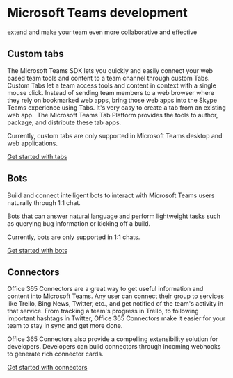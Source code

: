 ﻿# Microsoft Teams development

extend and make your team even more collaborative and effective

## Custom tabs

The Microsoft Teams SDK lets you quickly and easily connect your web based team tools and content to a team channel through custom Tabs. 
Custom Tabs let a team access tools and content in context with a single mouse click. Instead of sending team members to a web browser where they
rely on bookmarked web apps, bring those web apps into the Skype Teams experience using Tabs. It's very easy to create a tab from an existing web app.  
The Microsoft Teams Tab Platform provides the tools to author, package, and distribute these tab apps.

Currently, custom tabs are only supported in Microsoft Teams desktop and web applications.

[Get started with tabs](gettingstarted.md)

## Bots

Build and connect intelligent bots to interact with Microsoft Teams users naturally through 1:1 chat.

Bots that can answer natural language and perform lightweight tasks such as querying bug information or kicking off a build.​ 

Currently, bots are only supported in 1:1 chats.

[Get started with bots](bots.md)

## Connectors

Office 365 Connectors are a great way to get useful information and content into Microsoft Teams. Any user can connect their group to services like Trello, Bing News, Twitter, etc., and get notified of the team's activity in that service. From tracking a team's progress in Trello, to following important hashtags in Twitter, Office 365 Connectors make it easier for your team to stay in sync and get more done.

Office 365 Connectors also provide a compelling extensibility solution for developers. Developers can build connectors through incoming webhooks to generate rich connector cards.

[Get started with connectors](connectors.md)